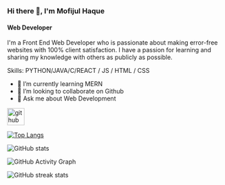 ### Hi there 👋, I'm Mofijul Haque 
#### **Web Developer**
I'm a Front End Web Developer who is passionate about making error-free websites with 100% client satisfaction. I have a passion for learning and sharing my knowledge with others as publicly as possible. 

Skills: PYTHON/JAVA/C/REACT / JS / HTML / CSS

- 🌱 I’m currently learning MERN 
- 👯 I’m looking to collaborate on Github 
- 💬 Ask me about Web Development 


[<img src='https://cdn.jsdelivr.net/npm/simple-icons@3.0.1/icons/github.svg' alt='github' height='40'>](https://github.com/MOFIJULHAQUE)  

[![Top Langs](https://github-readme-stats.vercel.app/api/top-langs/?username=MOFIJULHAQUE)](https://github.com/anuraghazra/github-readme-stats)

![GitHub stats](https://github-readme-stats.vercel.app/api?username=MOFIJULHAQUE&show_icons=true)  

![GitHub Activity Graph](https://activity-graph.herokuapp.com/graph?username=MOFIJULHAQUE)  

![GitHub streak stats](https://github-readme-streak-stats.herokuapp.com/?user=MOFIJULHAQUE)  

